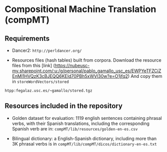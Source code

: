 # Compositional Machine Translation (compMT)

## Requirements

* Dancer2: ```http://perldancer.org/```

* Resources files (hash tables) built from corpora. Download the resource files from this [link] (https://nubeusc-my.sharepoint.com/:u:/g/personal/pablo_gamallo_usc_es/EWPYeTFZCiZEnMl1HVQzK3cBJEQQ6KEId70PBh5xWVl30w?e=O1jfq2) And copy them in `storeWordVectors/stored`

```
htpp:fegalaz.usc.es/~gamallo/stored.tgz
```

## Resources included in the repository

* Golden dataset for evaluation: 1119 english sentences containing phrasal verbs, with their Spanish translations, including the corresponding Spanish verb are in: `compMT/lib/resources/golden-en-es.csv`

* Bilingual dictionary: a English-Spanish dictionary, including more than 3K phrasal verbs is in `compMT/lib/compMT/dicos/dictionary-en-es.txt`
